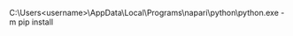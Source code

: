 

C:\Users\<username>\AppData\Local\Programs\napari\python\python.exe -m pip install <package name>
